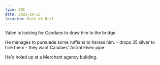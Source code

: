 ```yaml
---
type: DDC
date: 2025-10-13
location: Rock of Bral
---
```


Valen is looking for Candaes to draw him to the bridge.

He manages to pursuade some ruffians to harass him. 
	- drops 35 silver to hire them
		- they want Candaes' Astral Elven pipe

He's holed up at a Merchant agency building. 

